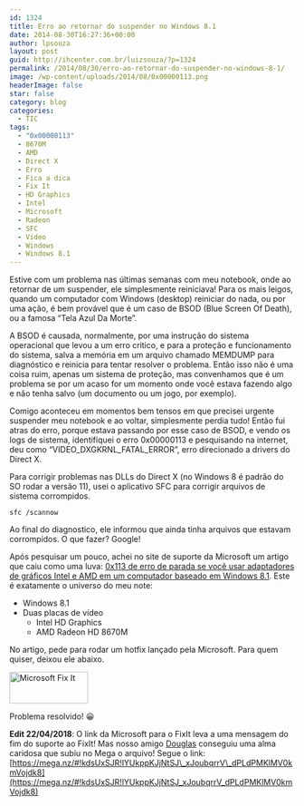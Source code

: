```yaml
---
id: 1324
title: Erro ao retornar do suspender no Windows 8.1
date: 2014-08-30T16:27:36+00:00
author: lpsouza
layout: post
guid: http://ihcenter.com.br/luizsouza/?p=1324
permalink: /2014/08/30/erro-ao-retornar-do-suspender-no-windows-8-1/
image: /wp-content/uploads/2014/08/0x00000113.png
headerImage: false
star: false
category: blog
categories:
  - TIC
tags:
  - "0x00000113"
  - 8670M
  - AMD
  - Direct X
  - Erro
  - Fica a dica
  - Fix It
  - HD Graphics
  - Intel
  - Microsoft
  - Radeon
  - SFC
  - Video
  - Windows
  - Windows 8.1
---
```

Estive com um problema nas últimas semanas com meu notebook, onde ao retornar de um suspender, ele simplesmente reiniciava! Para os mais leigos, quando um computador com Windows (desktop) reiniciar do nada, ou por uma ação, é bem provável que é um caso de BSOD (Blue Screen Of Death), ou a famosa &#8220;Tela Azul Da Morte&#8221;.

A BSOD é causada, normalmente, por uma instrução do sistema operacional que levou a um erro critico, e para a proteção e funcionamento do sistema, salva a memória em um arquivo chamado MEMDUMP para diagnóstico e reinicia para tentar resolver o problema. Então isso não é uma coisa ruim, apenas um sistema de proteção, mas convenhamos que é um problema se por um acaso for um momento onde você estava fazendo algo e não tenha salvo (um documento ou um jogo, por exemplo).<!--more-->

Comigo aconteceu em momentos bem tensos em que precisei urgente suspender meu notebook e ao voltar, simplesmente perdia tudo! Então fui atras do erro, porque estava passando por esse caso de BSOD, e vendo os logs de sistema, identifiquei o erro 0x00000113 e pesquisando na internet, deu como &#8220;VIDEO\_DXGKRNL\_FATAL_ERROR&#8221;, erro direcionado a drivers do Direct X.

Para corrigir problemas nas DLLs do Direct X (no Windows 8 é padrão do SO rodar a versão 11), usei o aplicativo SFC para corrigir arquivos de sistema corrompidos.

`sfc /scannow`

Ao final do diagnostico, ele informou que ainda tinha arquivos que estavam corrompidos. O que fazer? Google!

Após pesquisar um pouco, achei no site de suporte da Microsoft um artigo que caiu como uma luva: <a title="0x113 de erro de parada se você usar adaptadores de gráficos Intel e AMD em um computador baseado em Windows 8.1" href="http://support.microsoft.com/kb/2990029" target="_blank">0x113 de erro de parada se você usar adaptadores de gráficos Intel e AMD em um computador baseado em Windows 8.1</a>. Este é exatamente o universo do meu note:

  * Windows 8.1
  * Duas placas de vídeo 
      * Intel HD Graphics
      * AMD Radeon HD 8670M

No artigo, pede para rodar um hotfix lançado pela Microsoft. Para quem quiser, deixou ele abaixo.

[<img class="aligncenter" src="http://support.microsoft.com/library/images/support/en-US/FixItButton1.jpg" alt="Microsoft Fix It" width="139" height="56" />](http://go.microsoft.com/?linkid=9852297)

Problema resolvido! 😀

**Edit 22/04/2018**: O link da Microsoft para o FixIt leva a uma mensagem do fim do suporte ao FixIt! Mas nosso amigo [Douglas](https://luizsouza.com.br/2014/08/30/erro-ao-retornar-do-suspender-no-windows-8-1/#comment-1984) conseguiu uma alma caridosa que subiu no Mega o arquivo! Segue o link: [https://mega.nz/#!kdsUxSJR!lYUkppKJjNtSJ\_xJoubqrrV\_dPLdPMKlMV0kmVojdk8](https://mega.nz/#!kdsUxSJR!lYUkppKJjNtSJ_xJoubqrrV_dPLdPMKlMV0kmVojdk8)